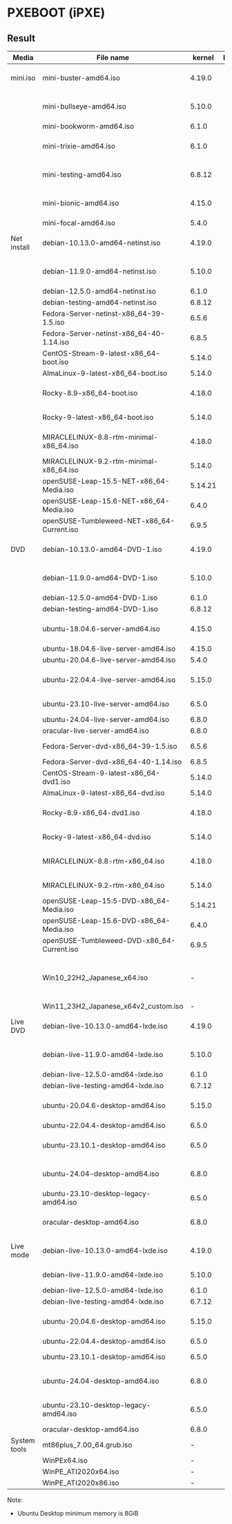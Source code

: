 # **PXEBOOT (iPXE)**  
  
## Result  
  
| Media        | File name                                  | kernel  | Looding | Booting | Install | Note                                       |
| ------------ | ------------------------------------------ | ------- | :-----: | :-----: | :-----: | ------------------------------------------ |
| mini.iso     | mini-buster-amd64.iso                      | 4.19.0  |    O    |    X    |    -    | Crash during startup                       |
|              | mini-bullseye-amd64.iso                    | 5.10.0  |    O    |    O    |    O    | Network installation only                  |
|              | mini-bookworm-amd64.iso                    | 6.1.0   |    O    |    O    |    O    | "                                          |
|              | mini-trixie-amd64.iso                      | 6.1.0   |    -    |    -    |    -    | Kernel module mismatch                     |
|              | mini-testing-amd64.iso                     | 6.8.12  |    O    |    O    |    O    | Network installation only                  |
|              | mini-bionic-amd64.iso                      | 4.15.0  |    O    |    X    |    -    | Crash during startup                       |
|              | mini-focal-amd64.iso                       | 5.4.0   |    O    |    X    |    -    | "                                          |
| Net install  | debian-10.13.0-amd64-netinst.iso           | 4.19.0  |    O    |    X    |    -    | Crash during startup                       |
|              | debian-11.9.0-amd64-netinst.iso            | 5.10.0  |    O    |    O    |    X    | Unable to detect media                     |
|              | debian-12.5.0-amd64-netinst.iso            | 6.1.0   |    O    |    O    |    X    | "                                          |
|              | debian-testing-amd64-netinst.iso           | 6.8.12  |    O    |    O    |    X    | "                                          |
|              | Fedora-Server-netinst-x86_64-39-1.5.iso    | 6.5.6   |    O    |    O    |    O    | No special mention                         |
|              | Fedora-Server-netinst-x86_64-40-1.14.iso   | 6.8.5   |    O    |    O    |    O    | "                                          |
|              | CentOS-Stream-9-latest-x86_64-boot.iso     | 5.14.0  |    O    |    O    |    O    | "                                          |
|              | AlmaLinux-9-latest-x86_64-boot.iso         | 5.14.0  |    O    |    O    |    O    | "                                          |
|              | Rocky-8.9-x86_64-boot.iso                  | 4.18.0  |    O    |    X    |    -    | Crash during startup                       |
|              | Rocky-9-latest-x86_64-boot.iso             | 5.14.0  |    O    |    O    |    O    | No special mention                         |
|              | MIRACLELINUX-8.8-rtm-minimal-x86_64.iso    | 4.18.0  |    O    |    X    |    -    | Crash during startup                       |
|              | MIRACLELINUX-9.2-rtm-minimal-x86_64.iso    | 5.14.0  |    O    |    O    |    O    | No special mention                         |
|              | openSUSE-Leap-15.5-NET-x86_64-Media.iso    | 5.14.21 |    O    |    O    |    O    | No special mention                         |
|              | openSUSE-Leap-15.6-NET-x86_64-Media.iso    | 6.4.0   |    O    |    O    |    O    | "                                          |
|              | openSUSE-Tumbleweed-NET-x86_64-Current.iso | 6.9.5   |    O    |    O    |    O    | "                                          |
| DVD          | debian-10.13.0-amd64-DVD-1.iso             | 4.19.0  |    O    |    X    |    -    | Crash during startup                       |
|              | debian-11.9.0-amd64-DVD-1.iso              | 5.10.0  |    O    |    O    |    X    | Unable to detect media                     |
|              | debian-12.5.0-amd64-DVD-1.iso              | 6.1.0   |    O    |    O    |    X    | "                                          |
|              | debian-testing-amd64-DVD-1.iso             | 6.8.12  |    O    |    O    |    X    | "                                          |
|              | ubuntu-18.04.6-server-amd64.iso            | 4.15.0  |    O    |    X    |    -    | Crash during startup                       |
|              | ubuntu-18.04.6-live-server-amd64.iso       | 4.15.0  |    O    |    X    |    -    | "                                          |
|              | ubuntu-20.04.6-live-server-amd64.iso       | 5.4.0   |    O    |    X    |    -    | "                                          |
|              | ubuntu-22.04.4-live-server-amd64.iso       | 5.15.0  |    O    |    X    |    -    | Hangs during startup                       |
|              | ubuntu-23.10-live-server-amd64.iso         | 6.5.0   |    O    |    O    |    O    | No special mention                         |
|              | ubuntu-24.04-live-server-amd64.iso         | 6.8.0   |    O    |    O    |    O    | "                                          |
|              | oracular-live-server-amd64.iso             | 6.8.0   |    O    |    O    |    O    | "                                          |
|              | Fedora-Server-dvd-x86_64-39-1.5.iso        | 6.5.6   |    O    |    O    |    O    | No special mention                         |
|              | Fedora-Server-dvd-x86_64-40-1.14.iso       | 6.8.5   |    O    |    O    |    O    | "                                          |
|              | CentOS-Stream-9-latest-x86_64-dvd1.iso     | 5.14.0  |    O    |    O    |    ?    | "                                          |
|              | AlmaLinux-9-latest-x86_64-dvd.iso          | 5.14.0  |    O    |    O    |    O    | "                                          |
|              | Rocky-8.9-x86_64-dvd1.iso                  | 4.18.0  |    O    |    X    |    -    | Crash during startup                       |
|              | Rocky-9-latest-x86_64-dvd.iso              | 5.14.0  |    O    |    O    |    O    | No special mention                         |
|              | MIRACLELINUX-8.8-rtm-x86_64.iso            | 4.18.0  |    O    |    X    |    -    | Crash during startup                       |
|              | MIRACLELINUX-9.2-rtm-x86_64.iso            | 5.14.0  |    O    |    O    |    O    | No special mention                         |
|              | openSUSE-Leap-15.5-DVD-x86_64-Media.iso    | 5.14.21 |    O    |    O    |    O    | No special mention                         |
|              | openSUSE-Leap-15.6-DVD-x86_64-Media.iso    | 6.4.0   |    O    |    O    |    O    | "                                          |
|              | openSUSE-Tumbleweed-DVD-x86_64-Current.iso | 6.9.5   |    O    |    O    |    O    | "                                          |
|              | Win10_22H2_Japanese_x64.iso                |    -    |    O    |    O    |    O    | samba connection requires manual operation |
|              | Win11_23H2_Japanese_x64v2_custom.iso       |    -    |    O    |    O    |    O    | "                                          |
| Live DVD     | debian-live-10.13.0-amd64-lxde.iso         | 4.19.0  |    O    |    X    |    -    | Crash during startup                       |
|              | debian-live-11.9.0-amd64-lxde.iso          | 5.10.0  |    O    |    O    |    X    | Unable to detect media                     |
|              | debian-live-12.5.0-amd64-lxde.iso          | 6.1.0   |    O    |    O    |    X    | "                                          |
|              | debian-live-testing-amd64-lxde.iso         | 6.7.12  |    O    |    O    |    X    | "                                          |
|              | ubuntu-20.04.6-desktop-amd64.iso           | 5.15.0  |    O    |    O    |    X    | Unable to detect media                     |
|              | ubuntu-22.04.4-desktop-amd64.iso           | 6.5.0   |    O    |    O    |    X    | "                                          |
|              | ubuntu-23.10.1-desktop-amd64.iso           | 6.5.0   |    O    |    O    |    O    | Minimum memory is 8GiB                     |
|              | ubuntu-24.04-desktop-amd64.iso             | 6.8.0   |    O    |    O    |    X    | Unable to start install mode               |
|              | ubuntu-23.10-desktop-legacy-amd64.iso      | 6.5.0   |    O    |    O    |    O    | No special mention                         |
|              | oracular-desktop-amd64.iso                 | 6.8.0   |    O    |    O    |    X    | Hangs during install                       |
| Live mode    | debian-live-10.13.0-amd64-lxde.iso         | 4.19.0  |    O    |    X    |    -    | Crash during startup                       |
|              | debian-live-11.9.0-amd64-lxde.iso          | 5.10.0  |    O    |    O    |    -    | Boot of live mode                          |
|              | debian-live-12.5.0-amd64-lxde.iso          | 6.1.0   |    O    |    O    |    -    | "                                          |
|              | debian-live-testing-amd64-lxde.iso         | 6.7.12  |    O    |    O    |    -    | "                                          |
|              | ubuntu-20.04.6-desktop-amd64.iso           | 5.15.0  |    O    |    -    |    -    | Unable to detect media                     |
|              | ubuntu-22.04.4-desktop-amd64.iso           | 6.5.0   |    O    |    -    |    -    | "                                          |
|              | ubuntu-23.10.1-desktop-amd64.iso           | 6.5.0   |    O    |    O    |    -    | Boot of live mode                          |
|              | ubuntu-24.04-desktop-amd64.iso             | 6.8.0   |    O    |    O    |    -    | Unable to start live mode                  |
|              | ubuntu-23.10-desktop-legacy-amd64.iso      | 6.5.0   |    O    |    O    |    -    | Minimum memory is 8GiB                     |
|              | oracular-desktop-amd64.iso                 | 6.8.0   |    O    |    O    |    -    | "                                          |
| System tools | mt86plus_7.00_64.grub.iso                  |    -    |    O    |    O    |    -    | No special mention                         |
|              | WinPEx64.iso                               |    -    |    O    |    O    |    -    | "                                          |
|              | WinPE_ATI2020x64.iso                       |    -    |    O    |    O    |    -    | "                                          |
|              | WinPE_ATI2020x86.iso                       |    -    |    O    |    O    |    -    | "                                          |
  
Note:  
* Ubuntu Desktop minimum memory is 8GiB  
  
